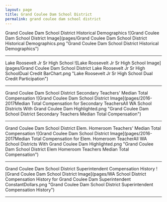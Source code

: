```yaml
---
layout: page
title: Grand Coulee Dam School District
permalink: grand coulee dam school district
---
```



Grand Coulee Dam School District Historical Demographics
![Grand Coulee Dam School District Image](pages/Grand Coulee Dam School District Historical Demographics.png "Grand Coulee Dam School District Historical Demographics")

___

Lake Roosevelt Jr Sr High School
![Lake Roosevelt Jr Sr High School Image](pages/Grand Coulee Dam School District Lake Roosevelt Jr Sr High SchoolDual Credit BarChart.png "Lake Roosevelt Jr Sr High School Dual Credit Participation")

___

Grand Coulee Dam School District Secondary Teachers' Median Total Compensation
![Grand Coulee Dam School District Image](pages/2016-2017Median Total Compensation for Secondary TeachersAll WA School Districts With Grand Coulee Dam Highlighted.png "Grand Coulee Dam School District Secondary Teachers Median Total Compensation")

___

Grand Coulee Dam School District Elem. Homeroom Teachers' Median Total Compensation
![Grand Coulee Dam School District Image](pages/2016-2017Median Total Compensation for Elem. Homeroom TeacherAll WA School Districts With Grand Coulee Dam Highlighted.png "Grand Coulee Dam School District Elem Homeroom Teachers Median Total Compensation")

___

Grand Coulee Dam School District Superintendent Compensation History
![Grand Coulee Dam School District Image](pages/WA School District Compensation History for Grand Coulee Dam Superintendent ConstantDollars.png "Grand Coulee Dam School District Superintendent Compensation History")

___

